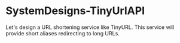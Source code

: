 # SystemDesigns-TinyUrlAPI
Let's design a URL shortening service like TinyURL. This service will provide short aliases redirecting to long URLs.
